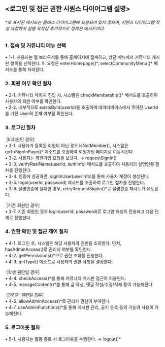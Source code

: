## <로그인 및 접근 권한 시퀀스 다이어그램 설명>

###### *로 표시된 메서드는 클래스 다이어그램에 포함되어 있지 않으며, 시퀀스 다이어그램 작성 과정에서 설명 목적상 추가적으로 정의된 메서드이다. <br>

### 1. 접속 및 커뮤니티 메뉴 선택 <br>
• 1-1. 사용자는 웹 브라우저를 통해 홈페이지에 접속하고, 상단 메뉴에서 커뮤니티 게시판 항목을 선택한다. 이 요청은 enterHomepage()\*, selectCommunityMenu()* 메서드를 통해 처리된다.

### 2. 회원 여부 확인 절차 <br>
• 2-1. 커뮤니티 페이지 진입 시, 시스템은 checkMembership()* 메서드를 호출하여 사용자의 회원 여부를 확인한다.  
• 2-2. 내부적으로 existsById(userId)를 호출하여 데이터베이스에서 주어진 UserId를 가진 User의 존재 여부를 확인한다.

### 3. 로그인 절차 <br>

&nbsp;[비회원인 경우] <br>
• 3-1. 사용자가 등록된 회원이 아닌 경우 isNotMember(), 시스템은 goToSignInPage()* 메소드를 호출하여 회원가입 페이지로 이동시킨다.  
• 3-2. 사용자는 회원가입 요청을 보낸다. → requestSignIn()  
• 3-3. verifyRealName(userId, authInfo) 메서드를 호출하여 사용자의 실명인증 절차를 진행한다.  
• 3-4. 인증에 성공하면, signInUser(userInfo)를 통해 사용자 계정이 생성된다.  
• 3-5. login(userId, password) 메서드를 호출하여 로그인 절차를 진행한다.  
• 3-6. 실명인증에 실패한 경우, retryRequestSignIn()*로 실명인증 재시도가 유도된다.

&nbsp;[기존 회원인 경우] <br>
• 3-7. 기존 회원인 경우 login(userId, password)로 로그인 요청이 전송되고 다음 단계로 진행한다.

### 4. 권한 확인 및 접근 제어 절차 <br>
• 4-1. 로그인 후, 시스템은 해당 사용자의 권한을 조회한다. 먼저, hasAdminAccess()로 관리자 여부를 확인한다.  
• 4-2. getPermissions()*으로 권한 조회를 진행한다.  
• 4-3. getType() 메소드로 사용자의 권한 유형을 결정한다.

&nbsp;[학생 권한일 경우] <br>
• 4-4. checkAccess()*를 통해 커뮤니티 게시판 접근이 허용된다.  
• 4-5. manageContent()*를 통해 글 작성, 댓글 작성/수정/삭제 등이 가능해진다.

&nbsp;[관리자 권한일 경우] <br>
• 4-6. allowAdminAccess()*로 관리자 권한이 부여된다.<br>
• 4-7. useAdminFunctions()*를 통해 게시판 관리, 공지 등록 등의 기능의 사용이 가능해진다.

### 5. **로그아웃 절차**<br>
• 5-1. 사용자는 활동 종료 시 로그아웃을 수행한다. → logout()*
